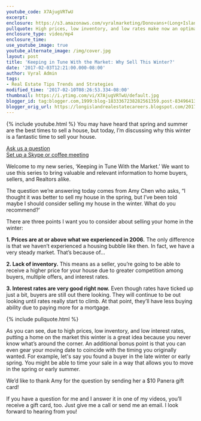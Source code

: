 ```yaml
---
youtube_code: X7AjugVRTwU
excerpt:
enclosure: https://s3.amazonaws.com/vyralmarketing/Donovans+(Long+Island)/Long+Island+Real+Estate+Agent-+3+reasons+this+winter+is+a+great+time+to+sell+a+house+(3).mp4
pullquote: High prices, low inventory, and low rates make now an optimal time to sell.
enclosure_type: video/mp4
enclosure_time:
use_youtube_image: true
youtube_alternate_image: /img/cover.jpg
layout: post
title: 'Keeping in Tune With the Market: Why Sell This Winter?'
date: '2017-02-03T12:21:00.000-08:00'
author: Vyral Admin
tags:
- Real Estate Tips Trends and Strategies
modified_time: '2017-02-10T08:26:53.334-08:00'
thumbnail: https://i.ytimg.com/vi/X7AjugVRTwU/default.jpg
blogger_id: tag:blogger.com,1999:blog-1833367238282561359.post-8349641319175922313
blogger_orig_url: https://longislandrealestatecareers.blogspot.com/2017/02/keeping-in-tune-with-market-why-sell.html
---
```

{% include youtube.html %}
You may have heard that spring and summer are the best times to sell a house, but today, I’m discussing why this winter is a fantastic time to sell your house.

<div class="post-cta">
<a href="/contact/" target="_blank">Ask us a question</a><br>
<a href="/meeting/" target="_blank">Set up a Skype or coffee meeting</a>
</div>

Welcome to my new series, ‘Keeping in Tune With the Market.’ We want to use this series to bring valuable and relevant information to home buyers, sellers, and Realtors alike.

The question we’re answering today comes from Amy Chen who asks, “I thought it was better to sell my house in the spring, but I’ve been told maybe I should consider selling my house in the winter. What do you recommend?’

There are three points I want you to consider about selling your home in the winter:

**1. Prices are at or above what we experienced in 2006.** The only difference is that we haven’t experienced a housing bubble like then. In fact, we have a very steady market. That’s because of…

 **2. Lack of inventory.** This means as a seller, you’re going to be able to receive a higher price for your house due to greater competition among buyers, multiple offers, and interest rates.

 **3. Interest rates are very good right now.** Even though rates have ticked up just a bit, buyers are still out there looking. They will continue to be out looking until rates really start to climb. At that point, they’ll have less buying ability due to paying more for a mortgage.

{% include pullquote.html %}

As you can see, due to high prices, low inventory, and low interest rates, putting a home on the market this winter is a great idea because you never know what’s around the corner. An additional bonus point is that you can even gear your moving date to coincide with the timing you originally wanted.  For example, let's say you found a buyer in the late winter or early spring. You might be able to time your sale in a way that allows you to move in the spring or early summer.

We’d like to thank Amy for the question by sending her a $10 Panera gift card!

If you have a question for me and I answer it in one of my videos, you’ll receive a gift card, too. Just give me a call or send me an email. I look forward to hearing from you!
